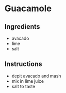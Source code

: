 # Guacamole

## Ingredients

* avacado
* lime
* salt


## Instructions

* depit avacado and mash
* mix in lime juice
* salt to taste




